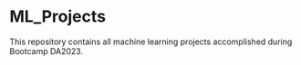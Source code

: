 # ML_Projects
This repository contains all machine learning projects accomplished during Bootcamp DA2023.
